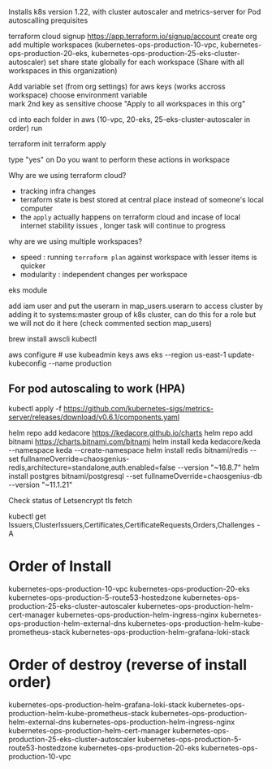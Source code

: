 Installs k8s version 1.22, with cluster autoscaler and metrics-server for Pod autoscalling
prequisites

terraform cloud signup https://app.terraform.io/signup/account
create org
add multiple workspaces (kubernetes-ops-production-10-vpc, kubernetes-ops-production-20-eks, kubernetes-ops-production-25-eks-cluster-autoscaler)
set share state globally for each workspace (Share with all workspaces in this organization)

Add variable set (from org settings) for aws keys (works accross workspace)
choose environment variable     
mark 2nd key as sensitive
choose "Apply to all workspaces in this org"

cd into each folder in aws (10-vpc, 20-eks, 25-eks-cluster-autoscaler in order)  run 

terraform init
terraform apply

type "yes" on Do you want to perform these actions in workspace

Why are we using terraform cloud?
- tracking infra changes
- terraform state is best stored at central place instead of someone's local computer
- the `apply` actually happens on terraform cloud and incase of local internet stability issues , longer task will continue to progress


why are we using multiple workspaces?
- speed : running `terraform plan` against workspace with lesser items is quicker
- modularity : independent changes per workspace




eks module

add iam user and put the userarn in map_users.userarn  to access cluster by adding it to systems:master group of k8s cluster,  can do this for a role but we will not do it here (check commented section map_users)


brew install awscli kubectl

aws configure # use kubeadmin keys
aws eks --region us-east-1 update-kubeconfig --name production

For pod autoscaling to work (HPA)
----------------------------------

kubectl apply -f https://github.com/kubernetes-sigs/metrics-server/releases/download/v0.6.1/components.yaml


helm repo add kedacore https://kedacore.github.io/charts
helm repo add bitnami https://charts.bitnami.com/bitnami
helm install keda kedacore/keda --namespace keda  --create-namespace
helm install redis bitnami/redis --set fullnameOverride=chaosgenius-redis,architecture=standalone,auth.enabled=false --version "~16.8.7"
helm install postgres bitnami/postgresql --set fullnameOverride=chaosgenius-db --version "~11.1.21"



Check status of Letsencrypt tls fetch

kubectl get Issuers,ClusterIssuers,Certificates,CertificateRequests,Orders,Challenges -A



Order of Install 
=================

kubernetes-ops-production-10-vpc
kubernetes-ops-production-20-eks
kubernetes-ops-production-5-route53-hostedzone
kubernetes-ops-production-25-eks-cluster-autoscaler
kubernetes-ops-production-helm-cert-manager
kubernetes-ops-production-helm-ingress-nginx
kubernetes-ops-production-helm-external-dns
kubernetes-ops-production-helm-kube-prometheus-stack
kubernetes-ops-production-helm-grafana-loki-stack

Order of destroy (reverse of install order)
================

kubernetes-ops-production-helm-grafana-loki-stack
kubernetes-ops-production-helm-kube-prometheus-stack
kubernetes-ops-production-helm-external-dns
kubernetes-ops-production-helm-ingress-nginx
kubernetes-ops-production-helm-cert-manager
kubernetes-ops-production-25-eks-cluster-autoscaler
kubernetes-ops-production-5-route53-hostedzone
kubernetes-ops-production-20-eks
kubernetes-ops-production-10-vpc